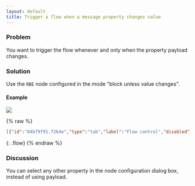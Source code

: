 ```yaml
---
layout: default
title: Trigger a flow when a message property changes value
---
```


### Problem

You want to trigger the flow whenever and only when the property payload changes.

### Solution

Use the <code class="node">RBE</code> node configured in the mode "block unless value changes".

#### Example

![](/images/basic/basic-flow-013.png)

{% raw %}
~~~json
[{"id":"84b79f91.7264e","type":"tab","label":"Flow control","disabled":false,"info":"# **Trigger a flow when a message property changes value**\n\n## **Problem**\nYou want to trigger the flow whenever and only when the property payload changes.\n\n## **Solution**\nUse the RBE node configured in the mode \"block unless value changes\".\n\n## **Example**\n![messages](/ckbk/basic-flow-013.png)\n\n## **Discussion**\nYou can select other property in the node configuration dialog box, instead of using payload.\n"},{"id":"9a55494.3de85b8","type":"comment","z":"84b79f91.7264e","name":"Trigger a flow when a message property changes value","info":"","x":280,"y":60,"wires":[]},{"id":"113f0bf.25877f4","type":"rbe","z":"84b79f91.7264e","name":"","func":"rbe","gap":"","start":"","inout":"out","property":"payload","x":310,"y":160,"wires":[["4157d0f5.11b66"]]},{"id":"601fa81a.504658","type":"inject","z":"84b79f91.7264e","name":"","topic":"","payload":"Alfa","payloadType":"str","repeat":"","crontab":"","once":false,"onceDelay":0.1,"x":150,"y":160,"wires":[["113f0bf.25877f4"]]},{"id":"25941272.33e5ee","type":"inject","z":"84b79f91.7264e","name":"","topic":"","payload":"Bravo","payloadType":"str","repeat":"","crontab":"","once":false,"onceDelay":0.1,"x":150,"y":220,"wires":[["113f0bf.25877f4"]]},{"id":"4157d0f5.11b66","type":"debug","z":"84b79f91.7264e","name":"","active":true,"tosidebar":true,"console":false,"tostatus":false,"complete":"false","x":480,"y":160,"wires":[]}]
~~~
{: .flow}
{% endraw %}

### Discussion

You can select any other property in the node configuration dialog box, instead of using payload.
